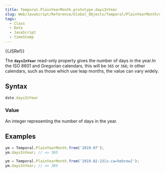 ```yaml
---
title: Temporal.PlainYearMonth.prototype.daysInYear
slug: Web/JavaScript/Reference/Global_Objects/Temporal/PlainYearMonth/daysInYear
tags:
  - Class
  - Date
  - JavaScript
  - timeStamp
---
```

{{JSRef}}

The **`daysInYear`** read-only property gives the number of days in the year.In
the ISO 8601 and Gregorian calendars, this will be `365` or `366`; in other
calendars, such as those which use leap months, the value can vary widely.

## Syntax

```js
date.daysInYear
```

### Value

An integer representing the number of days in the year.

## Examples

```js
ym = Temporal.PlainYearMonth.from('2019-07');
ym.daysInYear; // => 365

ym = Temporal.PlainYearMonth.from('2019-02-23[u-ca=hebrew]');
ym.daysInYear; // => 385
```

